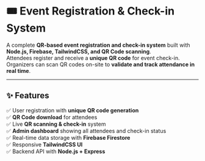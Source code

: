# 🎟️ Event Registration & Check-in System  

A complete **QR-based event registration and check-in system** built with **Node.js, Firebase, TailwindCSS, and QR Code scanning**.  
Attendees register and receive a **unique QR code** for event check-in. Organizers can scan QR codes on-site to **validate and track attendance in real time**.  

---

## ✨ Features
✅ User registration with **unique QR code generation**  
✅ **QR Code download** for attendees  
✅ Live **QR scanning & check-in** system  
✅ **Admin dashboard** showing all attendees and check-in status  
✅ Real-time data storage with **Firebase Firestore**  
✅ Responsive **TailwindCSS UI**  
✅ Backend API with **Node.js + Express**  
